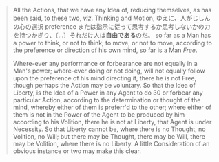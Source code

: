 

> All the Actions, that we have any Idea of, reducing themselves, as has been said, to these two, *viz*. Thinking and Motion, 
> ゆえに、人がじしんの心の選択 preference または指示に従って思考するか思考しないかの力を持つかぎり、〔…〕それだけ人は**自由である**のだ。
> so far as a Man has a power to think, or not to think; to move, or not to move, according to the preference or direction of his own mind, so far is a Man *Free*. 
> 
> Where-ever any performance or forbearance are not equally in a Man's power; where-ever doing or not doing, will not equally follow upon the preference of his mind directing it, there he is not Free, though perhaps the Action may be voluntary. So that the Idea of Liberty, is the Idea of a Power in any Agent to do 30 or forbear any particular Action, according to the determination or thought of the mind, whereby either of them is preferr'd to the other; where either of them is not in the Power of the Agent to be produced by him according to his Volition, there he is not at Liberty, that Agent is under Necessity. So that Liberty cannot be, where there is no Thought, no Volition, no Will; but there may be Thought, there may be Will, there may be Volition, where there is no Liberty. A little Consideration of an obvious instance or two may make this clear.